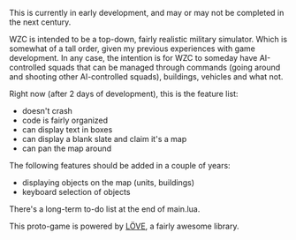 This is currently in early development, and may or may not be completed in the next century.

WZC is intended to be a top-down, fairly realistic military simulator. Which is somewhat of a tall order, given my previous experiences with game development. In any case, the intention is for WZC to someday have AI-controlled squads that can be managed through commands (going around and shooting other AI-controlled squads), buildings, vehicles and what not.

Right now (after 2 days of development), this is the feature list:
* doesn't crash
* code is fairly organized
* can display text in boxes
* can display a blank slate and claim it's a map
* can pan the map around

The following features should be added in a couple of years:
* displaying objects on the map (units, buildings)
* keyboard selection of objects

There's a long-term to-do list at the end of main.lua.

This proto-game is powered by [LÖVE](http://love2d.org/), a fairly awesome library.
